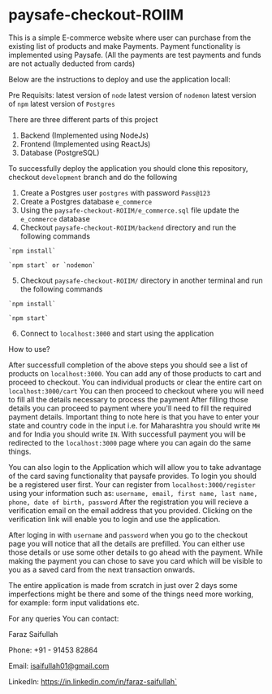 # paysafe-checkout-ROIIM
This is a simple E-commerce website where user can purchase from the existing list of products and make Payments.
Payment functionality is implemented using Paysafe. (All the payments are test payments and funds are not actually deducted from cards)

Below are the instructions to deploy and use the application locall:

  Pre Requisits:
    latest version of `node`
    latest version of `nodemon`
    latest version of `npm`
    latest version of `Postgres`

There are three different parts of this project
  1. Backend (Implemented using NodeJs)
  2. Frontend (Implemented using ReactJs)
  3. Database (PostgreSQL)

To successfully deploy the application you should clone this repository, checkout `development` branch and do the following
  1. Create a Postgres user `postgres` with password `Pass@123`
  2. Create a Postgres database `e_commerce`
  3. Using the `paysafe-checkout-ROIIM/e_commerce.sql` file update the `e_commerce` database
  4. Checkout `paysafe-checkout-ROIIM/backend` directory and run the following commands
  
    `npm install`
    
    `npm start` or `nodemon`
    
  5. Checkout `paysafe-checkout-ROIIM/` directory in another terminal and run the following commands
  
    `npm install`
    
    `npm start`
    
  6. Connect to `localhost:3000` and start using the application


How to use?

  After successfull completion of the above steps you should see a list of products on `localhost:3000`.
  You can add any of those products to cart and proceed to checkout.
  You can individual products or clear the entire cart on `localhost:3000/cart`
  You can then proceed to checkout where you will need to fill all the details necessary to process the payment
  After filling those details you can proceed to payment where you'll need to fill the required payment details.
  Important thing to note here is that you have to enter your state and country code in the input i.e. for Maharashtra
  you should write `MH` and for India you should write `IN`.
  With successfull payment you will be redirected to the `localhost:3000` page where you can again do the same things.
  
  You can also login to the Application which will allow you to take advantage of the card saving functionality that paysafe provides.
  To login you should be a registered user first.
  Your can register from `localhost:3000/register` using your information such as:
    `username, email, first name, last name, phone, date of birth, password`
  After the registration you will recieve a verification email on the email address that you provided.
  Clicking on the verification link will enable you to login and use the application.
  
  After loging in with `username` and `password` when you go to the checkout page you will notice that all the details are prefilled.
  You can either use those details or use some other details to go ahead with the payment.
  While making the payment you can chose to save you card which will be visible to you as a saved card from the next transaction onwards.
  
  
  The entire application is made from scratch in just over 2 days some imperfections might be there and 
  some of the things need more working, for example: form input validations etc.
  
  
  For any queries You can contact:
  
  Faraz Saifullah
  
  Phone: +91 - 91453 82864
  
  Email: isaifullah01@gmail.com
  
  LinkedIn: https://in.linkedin.com/in/faraz-saifullah`
